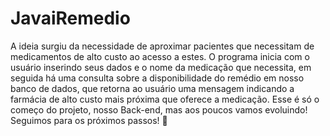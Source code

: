 # JavaiRemedio
A ideia surgiu da necessidade de aproximar pacientes que necessitam de medicamentos de alto custo ao acesso a estes. O programa inicia com o usuário inserindo seus dados e o nome da medicação que necessita, em seguida há uma consulta sobre a disponibilidade do remédio em nosso banco de dados, que retorna ao usuário uma mensagem indicando a farmácia de alto custo mais próxima que oferece a medicação.     Esse é só o começo do projeto, nosso Back-end, mas aos poucos vamos evoluindo! Seguimos para os próximos passos! 🚀
